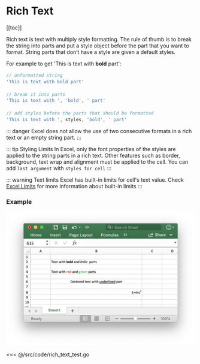 # Rich Text
[[toc]]

Rich text is text with multiply style formatting. The rule of thumb is to break the string into parts and put a style object before the part that you want to format. String parts that don’t have a style are given a default styles.  

For example to get 'This is text with **bold** part':

```go  
// unformatted string
'This is text with bold part'

// break it into parts
'This is text with ', 'bold', ' part'

// add styles before the parts that should be formatted
'This is text with ', styles, 'bold', ' part'
```

::: danger
Excel does not allow the use of two consecutive formats in a rich text or an empty string part. 
:::

::: tip Styling Limits
In Excel, only the font properties of the styles are applied to the string parts in a rich text. Other features such as border, background, text wrap and alignment must be applied to the cell. You can add `last argument` with `styles for cell`
:::

::: warning Text limits
Excel has built-in limits for cell's text value. Check [Excel Limits](/guide/limits.md) for more information about built-in limits
:::

### Example
![](./rich-text.png)

<<< @/src/code/rich_text_test.go